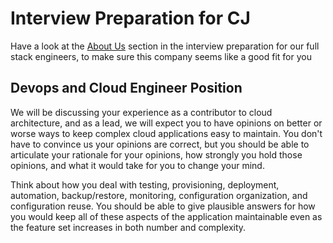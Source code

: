 # Interview Preparation for CJ

Have a look at the [About Us](README.md) section in the interview preparation for our full stack engineers, to make sure
this company seems like a good fit for you

## Devops and Cloud Engineer Position

We will be discussing your experience as a contributor to cloud architecture, and as a lead, we will expect you to have
opinions on better or worse ways to keep complex cloud applications easy to maintain. You don't have to convince us your
opinions are correct, but you should be able to articulate your rationale for your opinions, how strongly you hold those
opinions, and what it would take for you to change your mind.

Think about how you deal with testing, provisioning, deployment, automation, backup/restore, monitoring, configuration
organization, and configuration reuse. You should be able to give plausible answers for how you would keep all of these
aspects of the application maintainable even as the feature set increases in both number and complexity.
